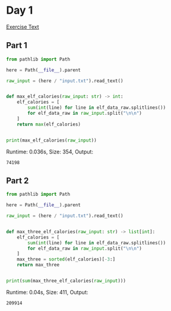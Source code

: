 # Day 1

[Exercise Text](https://adventofcode.com/2022/day/1)

## Part 1
```python
from pathlib import Path

here = Path(__file__).parent

raw_input = (here / "input.txt").read_text()


def max_elf_calories(raw_input: str) -> int:
    elf_calories = [
        sum(int(line) for line in elf_data_raw.splitlines())
        for elf_data_raw in raw_input.split("\n\n")
    ]
    return max(elf_calories)


print(max_elf_calories(raw_input))

```
Runtime: 0.036s, Size: 354, Output:
```
74198
```
## Part 2
```python
from pathlib import Path

here = Path(__file__).parent

raw_input = (here / "input.txt").read_text()


def max_three_elf_calories(raw_input: str) -> list[int]:
    elf_calories = [
        sum(int(line) for line in elf_data_raw.splitlines())
        for elf_data_raw in raw_input.split("\n\n")
    ]
    max_three = sorted(elf_calories)[-3:]
    return max_three


print(sum(max_three_elf_calories(raw_input)))

```
Runtime: 0.04s, Size: 411, Output:
```
209914
```